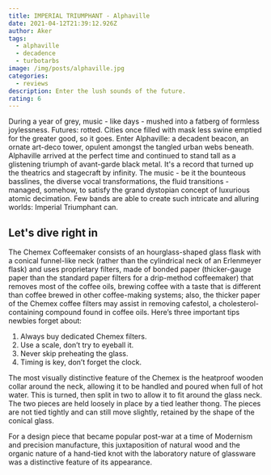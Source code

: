 ```yaml
---
title: IMPERIAL TRIUMPHANT - Alphaville
date: 2021-04-12T21:39:12.926Z
author: Aker
tags:
  - alphaville
  - decadence
  - turbotarbs
image: /img/posts/alphaville.jpg
categories:
  - reviews
description: Enter the lush sounds of the future.
rating: 6
---
```


During a year of grey, music - like days - mushed into a fatberg of formless
joylessness. Futures: rotted. Cities once filled with mask less swine emptied
for the greater good, so it goes. Enter Alphaville: a decadent beacon, an ornate
art-deco tower, opulent amongst the tangled urban webs beneath. Alphaville
arrived at the perfect time and continued to stand tall as a glistening triumph
of avant-garde black metal. It's a record that turned up the theatrics and
stagecraft by infinity. The music - be it the bounteous basslines, the diverse
vocal transformations, the fluid transitions - managed, somehow, to satisfy the
grand dystopian concept of luxurious atomic decimation. Few bands are able to
create such intricate and alluring worlds: Imperial Triumphant can.


## Let's dive right in

The Chemex Coffeemaker consists of an hourglass-shaped glass flask with a
conical funnel-like neck (rather than the cylindrical neck of an Erlenmeyer
flask) and uses proprietary filters, made of bonded paper (thicker-gauge paper
than the standard paper filters for a drip-method coffeemaker) that removes most
of the coffee oils, brewing coffee with a taste that is different than coffee
brewed in other coffee-making systems; also, the thicker paper of the Chemex
coffee filters may assist in removing cafestol, a cholesterol-containing
compound found in coffee oils. Here’s three important tips newbies forget about:

1. Always buy dedicated Chemex filters.
2. Use a scale, don’t try to eyeball it.
3. Never skip preheating the glass.
4. Timing is key, don’t forget the clock.

The most visually distinctive feature of the Chemex is the heatproof wooden
collar around the neck, allowing it to be handled and poured when full of hot
water. This is turned, then split in two to allow it to fit around the glass
neck. The two pieces are held loosely in place by a tied leather thong. The
pieces are not tied tightly and can still move slightly, retained by the shape
of the conical glass.

For a design piece that became popular post-war at a time of Modernism and
precision manufacture, this juxtaposition of natural wood and the organic nature
of a hand-tied knot with the laboratory nature of glassware was a distinctive
feature of its appearance.
